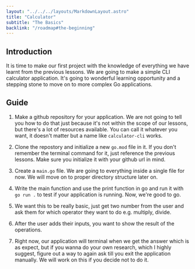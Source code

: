 ```yaml
---
layout: "../../../layouts/MarkdownLayout.astro"
title: "Calculator"
subtitle: "The Basics"
backlink: "/roadmap#the-beginning"
---
```


## Introduction

It is time to make our first project with the knowledge of everything we have learnt from the previous lessons. We are going to make a simple CLI calculator application. It's going to wonderful learning opportunity and a stepping stone to move on to more complex Go applications.

## Guide

1. Make a github repository for your application. We are not going to tell you how to do that just because it's not within the scope of our lessons, but there's a lot of resources available. You can call it whatever you want, it doesn't matter but a name like `calculator-cli` works.

2. Clone the repostory and initialize a new `go.mod` file in it. If you don't remember the terminal command for it, just reference the previous lessons. Make sure you initialize it with your github url in mind.

3. Create a `main.go` file. We are going to everything inside a single file for now. We will move on to proper directory structure later on.

4. Write the main function and use the print function in go and run it with `go run .` to test if your application is running. Now, we're good to go.

5. We want this to be really basic, just get two number from the user and ask them for which operator they want to do e.g. multiply, divide.

6. After the user adds their inputs, you want to show the result of the operations.

7. Right now, our application will terminal when we get the answer which is as expect, but if you wanna do your own research, which I highly suggest, figure out a way to again ask till you exit the application manually. We will work on this if you decide not to do it.
